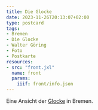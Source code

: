 ```yaml
---
title: Die Glocke
date: 2023-11-26T20:13:07+02:00
type: postcard
tags:
- Bremen
- Die Glocke
- Walter Göring
- Foto
- Postkarte
resources:
- src: "front.jxl"
  name: front
  params:
    iiif: front/info.json
---
```


Eine Ansicht der [Glocke](https://de.wikipedia.org/wiki/Die_Glocke_(Bremen)) in Bremen.
